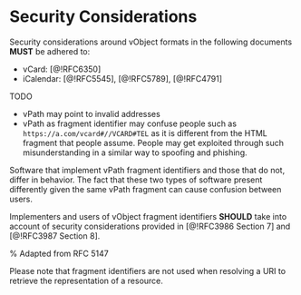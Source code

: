 #  Security Considerations

Security considerations around vObject formats in the following
documents **MUST** be adhered to:

* vCard: [@!RFC6350]
* iCalendar: [@!RFC5545], [@!RFC5789], [@!RFC4791]

TODO

* vPath may point to invalid addresses
* vPath as fragment identifier may confuse people such as
`https://a.com/vcard#//VCARD#TEL` as it is different from the HTML
fragment that people assume. People may get exploited through such
misunderstanding in a similar way to spoofing and phishing.

Software that implement vPath fragment identifiers and those that do
not, differ in behavior. The fact that these two types of software
present differently given the same vPath fragment can cause confusion
between users.

Implementers and users of vObject fragment identifiers **SHOULD**
take into account of security considerations provided in [@!RFC3986
Section 7] and [@!RFC3987 Section 8].

% Adapted from RFC 5147

Please note that fragment identifiers are not used when resolving a URI
to retrieve the representation of a resource.

